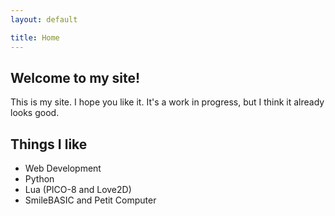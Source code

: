 ```yaml
---
layout: default

title: Home
---
```

## Welcome to my site!

This is my site. I hope you like it. It's a work in progress, but I think it already looks good.

## Things I like

* Web Development
* Python
* Lua (PICO-8 and Love2D)
* SmileBASIC and Petit Computer
